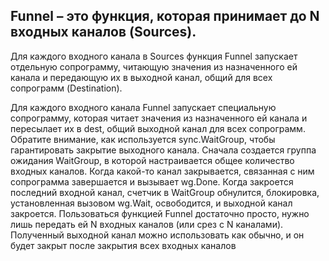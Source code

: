## Funnel – это функция, которая принимает до N входных каналов (Sources).
Для каждого входного канала в Sources функция Funnel запускает отдельную
сопрограмму, читающую значения из назначенного ей канала и передающую
их в выходной канал, общий для всех сопрограмм (Destination).

Для каждого входного канала Funnel запускает специальную сопрограмму,
которая читает значения из назначенного ей канала и пересылает их в dest,
общий выходной канал для всех сопрограмм.
Обратите внимание, как используется sync.WaitGroup, чтобы гарантировать
закрытие выходного канала. Сначала создается группа ожидания WaitGroup,
в которой настраивается общее количество входных каналов. Когда какой-то
канал закрывается, связанная с ним сопрограмма завершается и вызывает
wg.Done. Когда закроется последний входной канал, счетчик в WaitGroup обнулится, блокировка, установленная вызовом wg.Wait, освободится, и выходной
канал закроется.
Пользоваться функцией Funnel достаточно просто, нужно лишь передать
ей N входных каналов (или срез с N каналами). Полученный выходной канал
можно использовать как обычно, и  он будет закрыт после закрытия всех
входных каналов